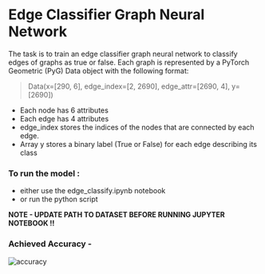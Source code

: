 # Edge Classifier Graph Neural Network

The task is to train an edge classifier graph neural network to classify edges of graphs as true or false. 
Each graph is represented by a PyTorch Geometric (PyG) Data object with the following format:
  
> Data(x=[290, 6], edge_index=[2, 2690], edge_attr=[2690, 4], y=[2690])

- Each node has 6 attributes
- Each edge has 4 attributes
- edge_index stores the indices of the nodes that are connected by each edge.
- Array y stores a binary label (True or False) for each edge describing its class





### To run the model :
- either use the edge_classify.ipynb notebook 
- or run the python script

**NOTE -  UPDATE PATH TO DATASET BEFORE RUNNING JUPYTER NOTEBOOK !!** 


### Achieved Accuracy -




![accuracy](https://user-images.githubusercontent.com/52543604/224615688-736ebb62-5807-488c-b978-30bd176fb046.jpg)
